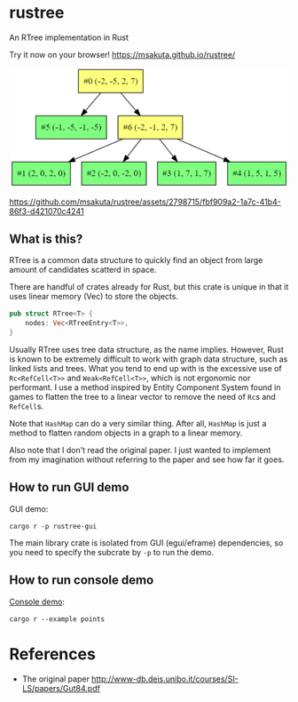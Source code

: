# rustree

An RTree implementation in Rust

Try it now on your browser! https://msakuta.github.io/rustree/

![graph](images/graph.png)

https://github.com/msakuta/rustree/assets/2798715/fbf909a2-1a7c-41b4-86f3-d421070c4241




## What is this?

RTree is a common data structure to quickly find an object from large amount of candidates scatterd in space.

There are handful of crates already for Rust, but this crate is unique in that it uses linear memory (Vec) to store the objects.

```rust
pub struct RTree<T> {
    nodes: Vec<RTreeEntry<T>>,
}
```

Usually RTree uses tree data structure, as the name implies. However, Rust is known to be extremely difficult to work with graph data structure, such as linked lists and trees.
What you tend to end up with is the excessive use of `Rc<RefCell<T>>` and `Weak<RefCell<T>>`, which is not ergonomic nor performant.
I use a method inspired by Entity Component System found in games to flatten the tree to a linear vector to remove the need of `Rc`s and `RefCell`s.

Note that `HashMap` can do a very similar thing. After all, `HashMap` is just a method to flatten random objects in a graph to a linear memory.

Also note that I don't read the original paper. I just wanted to implement from my imagination without referring to the paper and see how far it goes.


## How to run GUI demo

GUI demo:

```
cargo r -p rustree-gui
```

The main library crate is isolated from GUI (egui/eframe) dependencies, so you need to specify the subcrate by `-p` to run the demo.


## How to run console demo

[Console demo](examples/points.rs):

```
cargo r --example points
```


# References

* The original paper http://www-db.deis.unibo.it/courses/SI-LS/papers/Gut84.pdf
